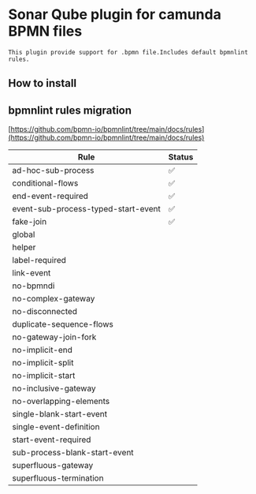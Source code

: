 # Sonar Qube plugin for camunda BPMN files

    This plugin provide support for .bpmn file.Includes default bpmnlint rules.


## How to install 



## bpmnlint rules migration
[https://github.com/bpmn-io/bpmnlint/tree/main/docs/rules](https://github.com/bpmn-io/bpmnlint/tree/main/docs/rules)

|Rule| Status |
|--|--------|
|ad-hoc-sub-process| ✅|
|conditional-flows| ✅|
|end-event-required| ✅|
|event-sub-process-typed-start-event| ✅|
|fake-join| ✅|
|global| |
|helper| |
|label-required| |
|link-event| |
|no-bpmndi| |
|no-complex-gateway| |
|no-disconnected| |
|duplicate-sequence-flows| |
|no-gateway-join-fork| |
|no-implicit-end| |
|no-implicit-split| |
|no-implicit-start| |
|no-inclusive-gateway| |
|no-overlapping-elements| |
|single-blank-start-event| |
|single-event-definition| |
|start-event-required| |
|sub-process-blank-start-event| |
|superfluous-gateway| |
|superfluous-termination|||ad-hoc-sub-process|        |